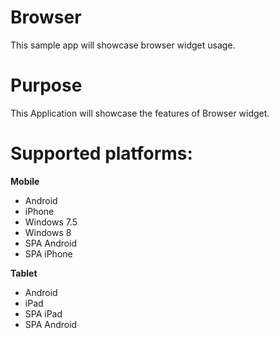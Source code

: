 Browser
========

This sample app will showcase browser widget usage.


# Purpose
This Application will showcase the features of Browser widget.

# Supported platforms:
**Mobile**
 * Android
 * iPhone
 * Windows 7.5
 * Windows 8 
 * SPA Android
 * SPA iPhone
 
**Tablet** 
 * Android
 * iPad
 * SPA iPad
 * SPA Android
